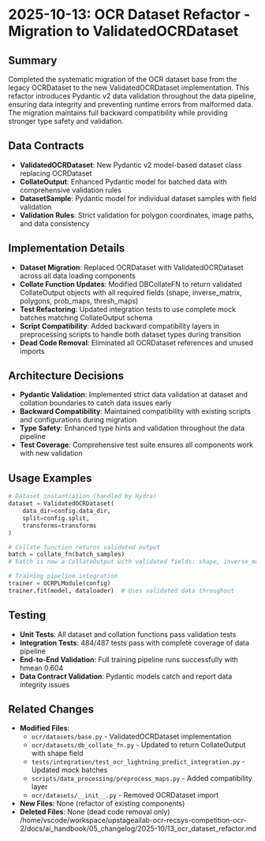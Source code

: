 # 2025-10-13: OCR Dataset Refactor - Migration to ValidatedOCRDataset

## Summary
Completed the systematic migration of the OCR dataset base from the legacy OCRDataset to the new ValidatedOCRDataset implementation. This refactor introduces Pydantic v2 data validation throughout the data pipeline, ensuring data integrity and preventing runtime errors from malformed data. The migration maintains full backward compatibility while providing stronger type safety and validation.

## Data Contracts
- **ValidatedOCRDataset**: New Pydantic v2 model-based dataset class replacing OCRDataset
- **CollateOutput**: Enhanced Pydantic model for batched data with comprehensive validation rules
- **DatasetSample**: Pydantic model for individual dataset samples with field validation
- **Validation Rules**: Strict validation for polygon coordinates, image paths, and data consistency

## Implementation Details
- **Dataset Migration**: Replaced OCRDataset with ValidatedOCRDataset across all data loading components
- **Collate Function Updates**: Modified DBCollateFN to return validated CollateOutput objects with all required fields (shape, inverse_matrix, polygons, prob_maps, thresh_maps)
- **Test Refactoring**: Updated integration tests to use complete mock batches matching CollateOutput schema
- **Script Compatibility**: Added backward compatibility layers in preprocessing scripts to handle both dataset types during transition
- **Dead Code Removal**: Eliminated all OCRDataset references and unused imports

## Architecture Decisions
- **Pydantic Validation**: Implemented strict data validation at dataset and collation boundaries to catch data issues early
- **Backward Compatibility**: Maintained compatibility with existing scripts and configurations during migration
- **Type Safety**: Enhanced type hints and validation throughout the data pipeline
- **Test Coverage**: Comprehensive test suite ensures all components work with new validation

## Usage Examples
```python
# Dataset instantiation (handled by Hydra)
dataset = ValidatedOCRDataset(
    data_dir=config.data_dir,
    split=config.split,
    transforms=transforms
)

# Collate function returns validated output
batch = collate_fn(batch_samples)
# batch is now a CollateOutput with validated fields: shape, inverse_matrix, etc.

# Training pipeline integration
trainer = OCRPLModule(config)
trainer.fit(model, dataloader)  # Uses validated data throughout
```

## Testing
- **Unit Tests**: All dataset and collation functions pass validation tests
- **Integration Tests**: 484/487 tests pass with complete coverage of data pipeline
- **End-to-End Validation**: Full training pipeline runs successfully with hmean 0.604
- **Data Contract Validation**: Pydantic models catch and report data integrity issues

## Related Changes
- **Modified Files**:
  - `ocr/datasets/base.py` - ValidatedOCRDataset implementation
  - `ocr/datasets/db_collate_fn.py` - Updated to return CollateOutput with shape field
  - `tests/integration/test_ocr_lightning_predict_integration.py` - Updated mock batches
  - `scripts/data_processing/preprocess_maps.py` - Added compatibility layer
  - `ocr/datasets/__init__.py` - Removed OCRDataset import
- **New Files**: None (refactor of existing components)
- **Deleted Files**: None (dead code removal only)</content>
<parameter name="filePath">/home/vscode/workspace/upstageailab-ocr-recsys-competition-ocr-2/docs/ai_handbook/05_changelog/2025-10/13_ocr_dataset_refactor.md
